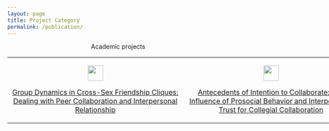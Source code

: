 ```yaml
---
layout: page
title: Project Category
permalink: /publication/
---
```


<p style="text-align: center;">Academic projects</p>

<table style="height: 170px; width: 800px;">
<tbody>
<tr>
<td style="width: 400px; text-align: center;">
<p><img src="https://static.vecteezy.com/system/resources/previews/002/318/221/non_2x/content-research-icon-free-vector.jpg" alt="" width="35" height="35" style="vertical-align:middle;margin:0px 0px" /></p>
<p><a href="https://www.researchgate.net/publication/327815336_Group_Dynamics_in_Cross-Sex_Friendship_Cliques_Dealing_with_Peer_Collaboration_and_Interpersonal_Relationship#read">Group Dynamics in Cross-Sex Friendship Cliques: Dealing with Peer Collaboration and Interpersonal Relationship</a></p>
</td>
<td style="width: 400px; text-align: center;">
<p><img src="https://static.vecteezy.com/system/resources/previews/002/318/221/non_2x/content-research-icon-free-vector.jpg" alt="" width="35" height="35" style="vertical-align:middle;margin:0px 0px" /></p>
<p><a href="http://etd.repository.ugm.ac.id/home/detail_pencarian/160702">Antecedents of Intention to Collaborate: The Influence of Prosocial Behavior and Interpersonal Trust for Collegial Collaboration</a></p>
</td>
</tr>
</tbody>
</table>

